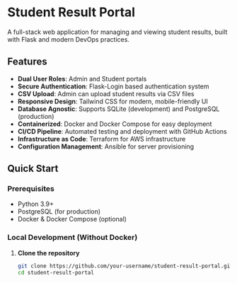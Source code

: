 # Student Result Portal

A full-stack web application for managing and viewing student results, built with Flask and modern DevOps practices.

## Features

- **Dual User Roles**: Admin and Student portals
- **Secure Authentication**: Flask-Login based authentication system
- **CSV Upload**: Admin can upload student results via CSV files
- **Responsive Design**: Tailwind CSS for modern, mobile-friendly UI
- **Database Agnostic**: Supports SQLite (development) and PostgreSQL (production)
- **Containerized**: Docker and Docker Compose for easy deployment
- **CI/CD Pipeline**: Automated testing and deployment with GitHub Actions
- **Infrastructure as Code**: Terraform for AWS infrastructure
- **Configuration Management**: Ansible for server provisioning

## Quick Start

### Prerequisites

- Python 3.9+
- PostgreSQL (for production)
- Docker & Docker Compose (optional)

### Local Development (Without Docker)

1. **Clone the repository**
   ```bash
   git clone https://github.com/your-username/student-result-portal.git
   cd student-result-portal